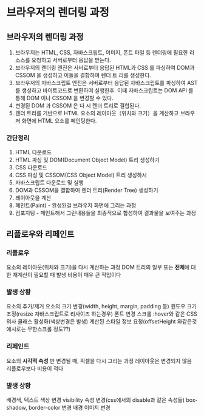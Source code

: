 # 브라우저의 렌더링 과정

## 브라우저의 렌더링 과정

1. 브라우저는 HTML, CSS, 자바스크립트, 이미지, 폰트 파일 등 렌더링에 필요한 리소스를 요청하고 서버로부터 응답을 받는다.
2. 브라우저의 렌더링 엔진은 서버로부터 응답된 HTML과 CSS 를 파싱하여 DOM과 CSSOM 을 생성하고 이들을 결합하여 렌더 트 리를 생성한다.
3. 브라우저의 자바스크립트 엔진은 서버로부터 응답된 자바스크립트를 파싱하여 AST 를 생성하고 바이트코드로 변환하여 실행한후. 이때 자바스크립트는 DOM API 를 통해 DOM 이나 CSSOM 을 변경할 수 있다.
4. 변경된 DOM 과 CSSOM 은 다 시 렌더 트리로 결합된다.
5. 렌더 트리를 기반으로 HTML 요소의 레이아웃（위치와 크기）을 계산하고 브라우저 화면에 HTML 요소를 페인팅한다.

### 간단정리

1. HTML 다운로드
2. HTML 파싱 및 DOM(Document Object Model) 트리 생성하기
3. CSS 다운로드
4. CSS 파싱 및 CSSOM(CSS Object Model) 트리 생성하시
5. 자바스크립트 다운로드 및 실행
6. DOM과 CSSOM을 결합하여 렌더 트리(Render Tree) 생성하기
7. 레이아웃을 계산
8. 페인트(Paint) - 완성된걸 브라우저 화면에 그리는 과정
9. 컴포지팅 - 페인트해서 그린내용들을 최종적으로 합성하여 결과물을 보여주는 과정

## 리플로우와 리페인트

### 리플로우

요소의 레이아웃(위치와 크기)을 다시 계산하는 과정
DOM 트리의 일부 또는 **전체**에 대한 재계산이 필요할 때 발생
비용이 매우 큰 작업이다

### 발생 상황

요소의 추가/제거
요소의 크기 변경(width, height, margin, padding 등)
윈도우 크기 조정(resize 자바스크립트로 리사이즈 하는경우)
폰트 변경
스크롤
:hover와 같은 CSS 의사 클래스 활성화(색상변경은 발생)
계산된 스타일 정보 요청(offsetHeight 와같은것 예시로는 무한스크롤 정도??)

### 리페인트

요소의 **시각적 속성** 만 변경될 때, 픽셀을 다시 그리는 과정
레이아웃은 변경되지 않음
리플로우보다 비용이 적다

### 발생 상황

배경색, 텍스트 색상 변경
visibility 속성 변경(css에서의 disable과 같은 속성들)
box-shadow, border-color 변경
배경 이미지 변경
